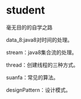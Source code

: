 # student
毫无目的的自学之路

data_8:java8对时间的处理。

stream：java8集合流的处理。

thread：创建线程的三种方式。

suanfa：常见的算法。

designPattern：设计模式。

